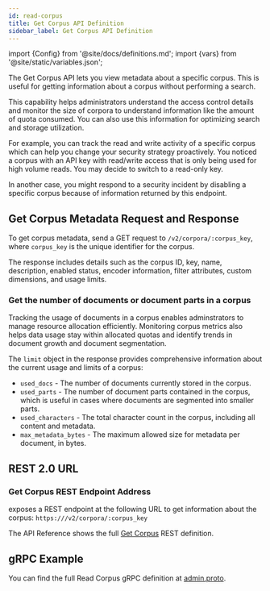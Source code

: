 ```yaml
---
id: read-corpus
title: Get Corpus API Definition
sidebar_label: Get Corpus API Definition
---
```


import {Config} from '@site/docs/definitions.md';
import {vars} from '@site/static/variables.json';

The Get Corpus API lets you view metadata about a specific corpus.
This is useful for getting information about a corpus without performing a
search.

This capability helps administrators understand the access control details and
monitor the size of corpora to understand information like the amount of quota
consumed. You can also use this information for optimizing
search and storage utilization.

For example, you can track the read and write activity of a specific corpus
which can help you change your security strategy proactively. You noticed a
corpus with an API key with read/write access that is only being used for high
volume reads. You may decide to switch to a read-only key.

In another case, you might respond to a security incident by disabling a
specific corpus because of information returned by this endpoint.

## Get Corpus Metadata Request and Response

To get corpus metadata, send a GET request to `/v2/corpora/:corpus_key`, where
`corpus_key` is the unique identifier for the corpus.

The response includes details such as the corpus ID, key, name, description,
enabled status, encoder information, filter attributes, custom dimensions,
and usage limits.

### Get the number of documents or document parts in a corpus

Tracking the usage of documents in a corpus enables adminstrators to manage 
resource allocation efficiently. Monitoring corpus metrics also helps data 
usage stay within allocated quotas and identify trends in document growth and 
document segmentation.

The `limit` object in the response provides comprehensive information about the 
current usage and limits of a corpus:

* `used_docs` - The number of documents currently stored in the corpus.
* `used_parts` - The number of document parts contained in the corpus, 
  which is useful in cases where documents are segmented into smaller parts.
* `used_characters` - The total character count in the corpus, including all 
  content and metadata.
* `max_metadata_bytes` - The maximum allowed size for metadata per document, in bytes.

## REST 2.0 URL

### Get Corpus REST Endpoint Address

<Config v="names.product"/> exposes a REST endpoint at the following URL
to get information about the corpus:
<code>https://<Config v="domains.rest.admin"/>/v2/corpora/:corpus_key</code>

The API Reference shows the full [Get Corpus](/docs/rest-api/get-corpus) REST definition.

## gRPC Example

You can find the full Read Corpus gRPC definition at [admin.proto](https://github.com/vectara/protos/blob/main/admin.proto).
